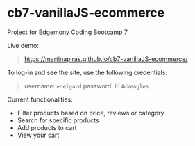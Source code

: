 # cb7-vanillaJS-ecommerce
Project for Edgemony Coding Bootcamp 7

Live demo:
> https://martinapiras.github.io/cb7-vanillaJS-ecommerce/

To log-in and see the site, use the following credentials:
> username: `edelgard`
> password: `bl4ckeagles`

Current functionalities:
- Filter products based on price, reviews or category
- Search for specific products
- Add products to cart
- View your cart

